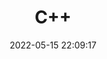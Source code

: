 ---
pageComponent:
  name: Catalogue
  data:
    path: 编程语言--C++
    imgUrl: https://cdn.addai.cn/博客/网站使用/books.png
    description: C++是一种被广泛使用的计算机程序设计语言。它是一种通用程序设计语言，支持多重编程范式，例如过程化程序设计、数据抽象、面向对象程序设计、泛型程序设计和设计模式等。
title: C++
date: 2022-05-15 22:09:17
permalink: /language/c++
article: false
comment: false
editLink: false
---